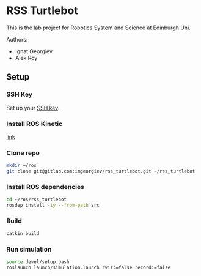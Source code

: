 # RSS Turtlebot

This is the lab project for Robotics System and Science at Edinburgh Uni.

Authors:
* Ignat Georgiev
* Alex Roy

## Setup

### SSH Key

Set up your [SSH key](https://dev.to/sndrx/how-to-set-up-an-ssh-key-and-use-it-in-gitlab--42p1).

### Install ROS Kinetic

[link](http://wiki.ros.org/kinetic/Installation/Ubuntu)

### Clone repo

```bash
mkdir ~/ros
git clone git@gitlab.com:imgeorgiev/rss_turtlebot.git ~/rss_turtlebot
```

### Install ROS dependencies

```bash
cd ~/ros/rss_turtlebot
rosdep install -iy --from-path src
```

### Build

```bash
catkin build
```

### Run simulation

```bash
source devel/setup.bash
roslaunch launch/simulation.launch rviz:=false record:=false
```
